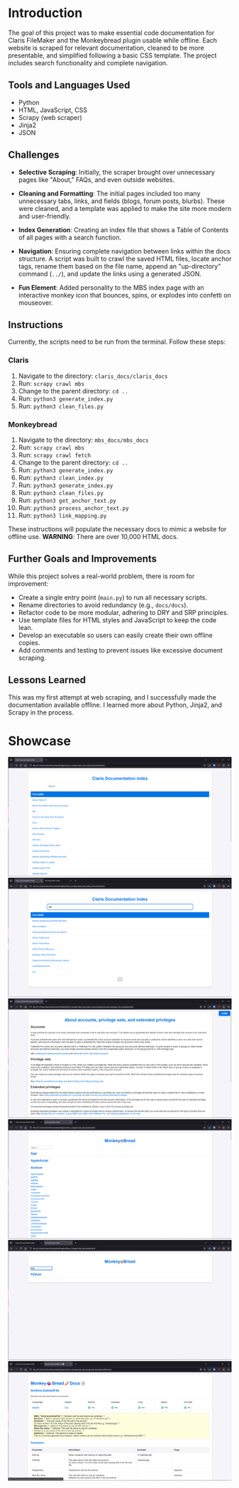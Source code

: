 # Introduction

The goal of this project was to make essential code documentation for Claris FileMaker and the Monkeybread plugin usable while offline. Each website is scraped for relevant documentation, cleaned to be more presentable, and simplified following a basic CSS template. The project includes search functionality and complete navigation.

## Tools and Languages Used
- Python
- HTML, JavaScript, CSS
- Scrapy (web scraper)
- Jinja2
- JSON

## Challenges

- **Selective Scraping**: Initially, the scraper brought over unnecessary pages like "About," FAQs, and even outside websites.
  
- **Cleaning and Formatting**: The initial pages included too many unnecessary tabs, links, and fields (blogs, forum posts, blurbs). These were cleaned, and a template was applied to make the site more modern and user-friendly.
  
- **Index Generation**: Creating an index file that shows a Table of Contents of all pages with a search function.
  
- **Navigation**: Ensuring complete navigation between links within the docs structure. A script was built to crawl the saved HTML files, locate anchor tags, rename them based on the file name, append an "up-directory" command (`../`), and update the links using a generated JSON.
  
- **Fun Element**: Added personality to the MBS index page with an interactive monkey icon that bounces, spins, or explodes into confetti on mouseover.

## Instructions

Currently, the scripts need to be run from the terminal. Follow these steps:

### Claris
1. Navigate to the directory: `claris_docs/claris_docs`
2. Run: `scrapy crawl mbs`
3. Change to the parent directory: `cd ..`
4. Run: `python3 generate_index.py`
5. Run: `python3 clean_files.py`

### Monkeybread
1. Navigate to the directory: `mbs_docs/mbs_docs`
2. Run: `scrapy crawl mbs`
3. Run: `scrapy crawl fetch`
4. Change to the parent directory: `cd ..`
5. Run: `python3 generate_index.py`
6. Run: `python3 clean_index.py`
7. Run: `python3 generate_index.py`
8. Run: `python3 clean_files.py`
9. Run: `python3 get_anchor_text.py`
10. Run: `python3 process_anchor_text.py`
10. Run: `python3 link_mapping.py`

These instructions will populate the necessary docs to mimic a website for offline use. **WARNING**: There are over 10,000 HTML docs.

## Further Goals and Improvements

While this project solves a real-world problem, there is room for improvement:

- Create a single entry point (`main.py`) to run all necessary scripts.
- Rename directories to avoid redundancy (e.g., `docs/docs`).
- Refactor code to be more modular, adhering to DRY and SRP principles.
- Use template files for HTML styles and JavaScript to keep the code lean.
- Develop an executable so users can easily create their own offline copies.
- Add comments and testing to prevent issues like excessive document scraping.

## Lessons Learned

This was my first attempt at web scraping, and I successfully made the documentation available offline. I learned more about Python, Jinja2, and Scrapy in the process.

# Showcase
![alt text](Img/ClarisIndex.png)
![alt text](Img/ClarisSearch.png)
![alt text](Img/ClarisDocPage.png)
![alt text](Img/MonkeyBreadIndex.png)
![alt text](Img/MonkeyBreadSearch.png)
![alt text](Img/MonkeyBreadDocs.png)
